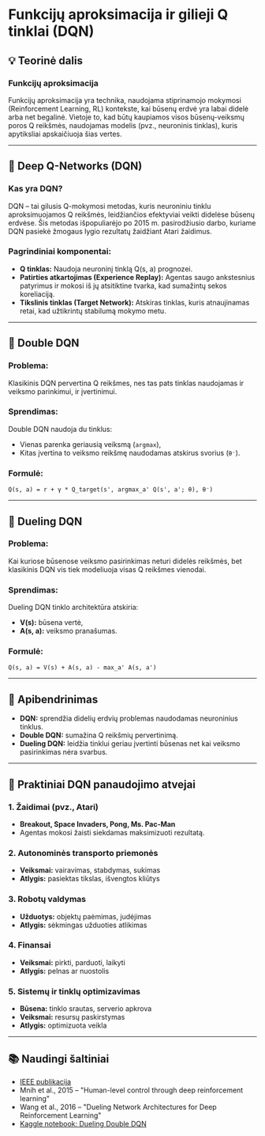 # Funkcijų aproksimacija ir gilieji Q tinklai (DQN)

## 💡 Teorinė dalis

### Funkcijų aproksimacija

Funkcijų aproksimacija yra technika, naudojama stiprinamojo mokymosi (Reinforcement Learning, RL) kontekste, kai būsenų erdvė yra labai didelė arba net begalinė. Vietoje to, kad būtų kaupiamos visos būsenų-veiksmų poros Q reikšmės, naudojamas modelis (pvz., neuroninis tinklas), kuris apytiksliai apskaičiuoja šias vertes.

---

## 🧠 Deep Q-Networks (DQN)

### Kas yra DQN?

DQN – tai gilusis Q-mokymosi metodas, kuris neuroniniu tinklu aproksimuojamos Q reikšmės, leidžiančios efektyviai veikti didelėse būsenų erdvėse. Šis metodas išpopuliarėjo po 2015 m. pasirodžiusio darbo, kuriame DQN pasiekė žmogaus lygio rezultatų žaidžiant Atari žaidimus.

### Pagrindiniai komponentai:

- **Q tinklas:** Naudoja neuroninį tinklą Q(s, a) prognozei.
- **Patirties atkartojimas (Experience Replay):** Agentas saugo ankstesnius patyrimus ir mokosi iš jų atsitiktine tvarka, kad sumažintų sekos koreliaciją.
- **Tikslinis tinklas (Target Network):** Atskiras tinklas, kuris atnaujinamas retai, kad užtikrintų stabilumą mokymo metu.

---

## 🔁 Double DQN

### Problema:
Klasikinis DQN pervertina Q reikšmes, nes tas pats tinklas naudojamas ir veiksmo parinkimui, ir įvertinimui.

### Sprendimas:
Double DQN naudoja du tinklus:
- Vienas parenka geriausią veiksmą (`argmax`),
- Kitas įvertina to veiksmo reikšmę naudodamas atskirus svorius (`θ⁻`).

### Formulė:
```
Q(s, a) = r + γ * Q_target(s', argmax_a' Q(s', a'; θ), θ⁻)
```

---

## 🧾 Dueling DQN

### Problema:
Kai kuriose būsenose veiksmo pasirinkimas neturi didelės reikšmės, bet klasikinis DQN vis tiek modeliuoja visas Q reikšmes vienodai.

### Sprendimas:
Dueling DQN tinklo architektūra atskiria:
- **V(s):** būsena vertė,
- **A(s, a):** veiksmo pranašumas.

### Formulė:
```
Q(s, a) = V(s) + A(s, a) - max_a' A(s, a')
```

---

## 📍 Apibendrinimas

- **DQN:** sprendžia didelių erdvių problemas naudodamas neuroninius tinklus.
- **Double DQN:** sumažina Q reikšmių pervertinimą.
- **Dueling DQN:** leidžia tinklui geriau įvertinti būsenas net kai veiksmo pasirinkimas nėra svarbus.

---

## 🧪 Praktiniai DQN panaudojimo atvejai

### 1. Žaidimai (pvz., Atari)
- **Breakout, Space Invaders, Pong, Ms. Pac-Man**
- Agentas mokosi žaisti siekdamas maksimizuoti rezultatą.

### 2. Autonominės transporto priemonės
- **Veiksmai:** vairavimas, stabdymas, sukimas
- **Atlygis:** pasiektas tikslas, išvengtos kliūtys

### 3. Robotų valdymas
- **Užduotys:** objektų paėmimas, judėjimas
- **Atlygis:** sėkmingas užduoties atlikimas

### 4. Finansai
- **Veiksmai:** pirkti, parduoti, laikyti
- **Atlygis:** pelnas ar nuostolis

### 5. Sistemų ir tinklų optimizavimas
- **Būsena:** tinklo srautas, serverio apkrova
- **Veiksmai:** resursų paskirstymas
- **Atlygis:** optimizuota veikla

---

## 📚 Naudingi šaltiniai

- [IEEE publikacija](https://ieeexplore.ieee.org/abstract/document/10854435)
- Mnih et al., 2015 – "Human-level control through deep reinforcement learning"
- Wang et al., 2016 – "Dueling Network Architectures for Deep Reinforcement Learning"
- [Kaggle notebook: Dueling Double DQN](https://www.kaggle.com/code/masurte/dueling-double-dqn)
